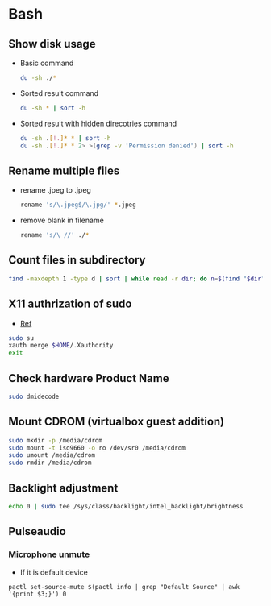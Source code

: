 # Bash

## Show disk usage
- Basic command
  ```bash
  du -sh ./*
  ```

- Sorted result command
  ```bash
  du -sh * | sort -h
  ```

- Sorted result with hidden direcotries command
  ```bash
  du -sh .[!.]* * | sort -h
  du -sh .[!.]* * 2> >(grep -v 'Permission denied') | sort -h
  ```

## Rename multiple files
- rename .jpeg to .jpeg
  ```bash
  rename 's/\.jpeg$/\.jpg/' *.jpeg
  ```

- remove blank in filename
  ```bash
  rename 's/\ //' ./*
  ```

## Count files in subdirectory
```bash
find -maxdepth 1 -type d | sort | while read -r dir; do n=$(find "$dir" -type f | wc -l); printf "%4d : %s\n" $n "$dir"; done
```

## X11 authrization of sudo
- [Ref](https://unix.stackexchange.com/questions/110558/su-with-error-x11-connection-rejected-because-of-wrong-authentication)
```bash
sudo su
xauth merge $HOME/.Xauthority
exit
```

## Check hardware Product Name
```bash
sudo dmidecode
```

## Mount CDROM (virtualbox guest addition)
```bash
sudo mkdir -p /media/cdrom
sudo mount -t iso9660 -o ro /dev/sr0 /media/cdrom
sudo umount /media/cdrom
sudo rmdir /media/cdrom
```

## Backlight adjustment

```bash
echo 0 | sudo tee /sys/class/backlight/intel_backlight/brightness
```

## Pulseaudio

### Microphone unmute
- If it is default device
```
pactl set-source-mute $(pactl info | grep "Default Source" | awk '{print $3;}') 0
```
